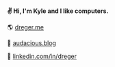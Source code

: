 **✌️ Hi, I'm Kyle and I like computers.**

🌎 [dreger.me](https://dreger.me)

📝 [audacious.blog](https://audacious.blog)

👥 [linkedin.com/in/dreger](https://linkedin.com/in/dreger)
